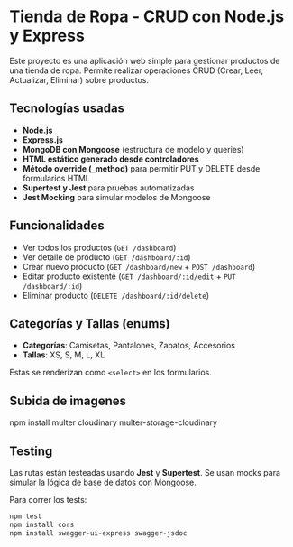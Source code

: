 # Tienda de Ropa - CRUD con Node.js y Express

Este proyecto es una aplicación web simple para gestionar productos de una tienda de ropa. Permite realizar operaciones CRUD (Crear, Leer, Actualizar, Eliminar) sobre productos.

## Tecnologías usadas

- **Node.js**
- **Express.js**
- **MongoDB con Mongoose** (estructura de modelo y queries)
- **HTML estático generado desde controladores**
- **Método override (_method)** para permitir PUT y DELETE desde formularios HTML
- **Supertest y Jest** para pruebas automatizadas
- **Jest Mocking** para simular modelos de Mongoose

## Funcionalidades

- Ver todos los productos (`GET /dashboard`)
- Ver detalle de producto (`GET /dashboard/:id`)
- Crear nuevo producto (`GET /dashboard/new` + `POST /dashboard`)
- Editar producto existente (`GET /dashboard/:id/edit` + `PUT /dashboard/:id`)
- Eliminar producto (`DELETE /dashboard/:id/delete`)

## Categorías y Tallas (enums)

- **Categorías**: Camisetas, Pantalones, Zapatos, Accesorios
- **Tallas**: XS, S, M, L, XL

Estas se renderizan como `<select>` en los formularios.

## Subida de imagenes
npm install multer cloudinary multer-storage-cloudinary

## Testing

Las rutas están testeadas usando **Jest** y **Supertest**. Se usan mocks para simular la lógica de base de datos con Mongoose.

Para correr los tests:

```bash
npm test
npm install cors
npm install swagger-ui-express swagger-jsdoc